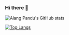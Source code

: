 ### Hi there 👋

![Alang Pandu's GitHub stats](https://github-readme-stats.vercel.app/api?username=alang1998&show_icons=true&theme=radical)

[![Top Langs](https://github-readme-stats.vercel.app/api/top-langs/?username=alang1998&theme=gotham&layout=compact)](https://github.com/Chamepp/Chamepp)

<!--
**alang1998/alang1998** is a ✨ _special_ ✨ repository because its `README.md` (this file) appears on your GitHub profile.

Here are some ideas to get you started:

- 🔭 I’m currently working on ...
- 🌱 I’m currently learning ...
- 👯 I’m looking to collaborate on ...
- 🤔 I’m looking for help with ...
- 💬 Ask me about ...
- 📫 How to reach me: ...
- 😄 Pronouns: ...
- ⚡ Fun fact: ...
-->
